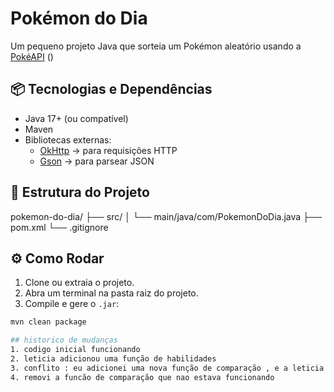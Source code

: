 # Pokémon do Dia

Um pequeno projeto Java que sorteia um Pokémon aleatório usando a [PokéAPI](https://pokeapi.co) ()


## 📦 Tecnologias e Dependências

- Java 17+ (ou compatível)
- Maven
- Bibliotecas externas:
  - [OkHttp](https://square.github.io/okhttp/) → para requisições HTTP
  - [Gson](https://github.com/google/gson) → para parsear JSON


## 📂 Estrutura do Projeto


pokemon-do-dia/
├── src/
│ └── main/java/com/PokemonDoDia.java
├── pom.xml
└── .gitignore


## ⚙️ Como Rodar

1. Clone ou extraia o projeto.
2. Abra um terminal na pasta raiz do projeto.
3. Compile e gere o `.jar`:

```bash
mvn clean package

## historico de mudanças
1. codigo inicial funcionando
2. leticia adicionou uma função de habilidades
3. conflito : eu adicionei uma nova função de comparação , e a leticia ainda nao tinha ela no codigo que ela estava alterando , o conflitos se resolveu no review de conflitos do github
4. removi a funcão de comparação que nao estava funcionando
